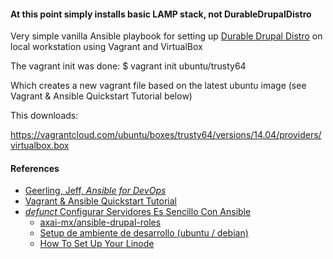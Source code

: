 #### At this point simply installs basic LAMP stack, not DurableDrupalDistro 

Very simple vanilla Ansible playbook for setting up [Durable Drupal Distro](https://github.com/victorkane/durable-drupal-distro) on local workstation using Vagrant and VirtualBox

The vagrant init was done:
$ vagrant init ubuntu/trusty64

Which creates a new vagrant file based on the latest ubuntu image (see Vagrant & Ansible Quickstart Tutorial below)

This downloads:

https://vagrantcloud.com/ubuntu/boxes/trusty64/versions/14.04/providers/virtualbox.box



#### References

* [Geerling, Jeff, *Ansible for DevOps*](https://leanpub.com/ansible-for-devops)
* [Vagrant & Ansible Quickstart Tutorial](http://adamcod.es/2014/09/23/vagrant-ansible-quickstart-tutorial.html)
* [*defunct* Configurar Servidores Es Sencillo Con Ansible](http://guate2014.drupal-centroamerica.org/session/configurar-servidores-es-sencillo-con-ansible)
  * [axai-mx/ansible-drupal-roles](https://github.com/axai-mx/ansible-drupal-roles)
  * [Setup de ambiente de desarrollo (ubuntu / debian)](http://www.axai.com.mx/es/blog/setup-de-ambiente-de-desarrollo-ubuntu-debian)
  * [How To Set Up Your Linode](http://feross.org/how-to-setup-your-linode/)
